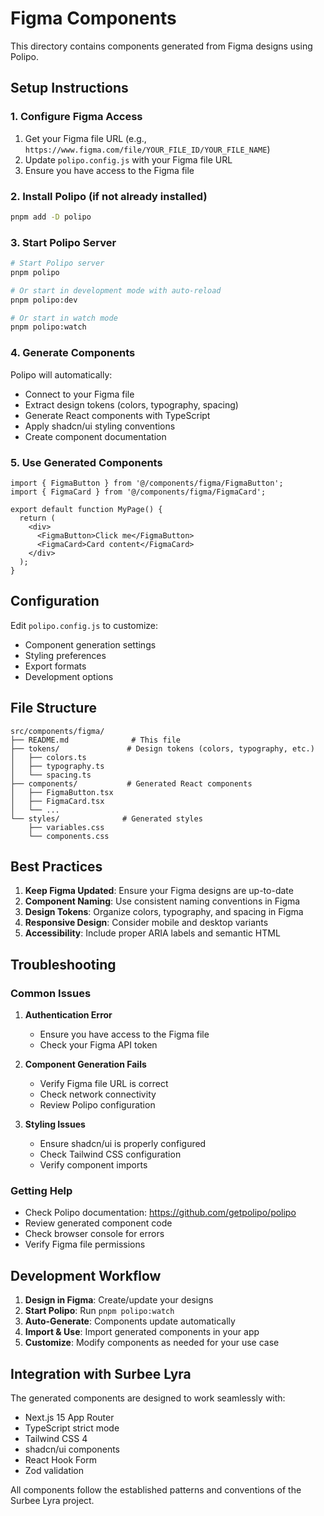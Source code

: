 # Figma Components

This directory contains components generated from Figma designs using Polipo.

## Setup Instructions

### 1. Configure Figma Access
1. Get your Figma file URL (e.g., `https://www.figma.com/file/YOUR_FILE_ID/YOUR_FILE_NAME`)
2. Update `polipo.config.js` with your Figma file URL
3. Ensure you have access to the Figma file

### 2. Install Polipo (if not already installed)
```bash
pnpm add -D polipo
```

### 3. Start Polipo Server
```bash
# Start Polipo server
pnpm polipo

# Or start in development mode with auto-reload
pnpm polipo:dev

# Or start in watch mode
pnpm polipo:watch
```

### 4. Generate Components
Polipo will automatically:
- Connect to your Figma file
- Extract design tokens (colors, typography, spacing)
- Generate React components with TypeScript
- Apply shadcn/ui styling conventions
- Create component documentation

### 5. Use Generated Components
```tsx
import { FigmaButton } from '@/components/figma/FigmaButton';
import { FigmaCard } from '@/components/figma/FigmaCard';

export default function MyPage() {
  return (
    <div>
      <FigmaButton>Click me</FigmaButton>
      <FigmaCard>Card content</FigmaCard>
    </div>
  );
}
```

## Configuration

Edit `polipo.config.js` to customize:
- Component generation settings
- Styling preferences
- Export formats
- Development options

## File Structure

```
src/components/figma/
├── README.md              # This file
├── tokens/               # Design tokens (colors, typography, etc.)
│   ├── colors.ts
│   ├── typography.ts
│   └── spacing.ts
├── components/           # Generated React components
│   ├── FigmaButton.tsx
│   ├── FigmaCard.tsx
│   └── ...
└── styles/              # Generated styles
    ├── variables.css
    └── components.css
```

## Best Practices

1. **Keep Figma Updated**: Ensure your Figma designs are up-to-date
2. **Component Naming**: Use consistent naming conventions in Figma
3. **Design Tokens**: Organize colors, typography, and spacing in Figma
4. **Responsive Design**: Consider mobile and desktop variants
5. **Accessibility**: Include proper ARIA labels and semantic HTML

## Troubleshooting

### Common Issues

1. **Authentication Error**
   - Ensure you have access to the Figma file
   - Check your Figma API token

2. **Component Generation Fails**
   - Verify Figma file URL is correct
   - Check network connectivity
   - Review Polipo configuration

3. **Styling Issues**
   - Ensure shadcn/ui is properly configured
   - Check Tailwind CSS configuration
   - Verify component imports

### Getting Help

- Check Polipo documentation: https://github.com/getpolipo/polipo
- Review generated component code
- Check browser console for errors
- Verify Figma file permissions

## Development Workflow

1. **Design in Figma**: Create/update your designs
2. **Start Polipo**: Run `pnpm polipo:watch`
3. **Auto-Generate**: Components update automatically
4. **Import & Use**: Import generated components in your app
5. **Customize**: Modify components as needed for your use case

## Integration with Surbee Lyra

The generated components are designed to work seamlessly with:
- Next.js 15 App Router
- TypeScript strict mode
- Tailwind CSS 4
- shadcn/ui components
- React Hook Form
- Zod validation

All components follow the established patterns and conventions of the Surbee Lyra project. 